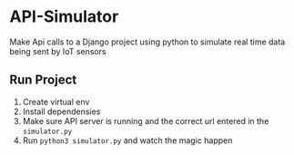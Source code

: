 # API-Simulator
Make Api calls to a Django project using python to simulate real time data being sent by IoT sensors

## Run Project

1. Create virtual env
2. Install dependensies
3. Make sure API server is running and the correct url entered in the `simulator.py`
4. Run `python3 simulator.py` and watch the magic happen


